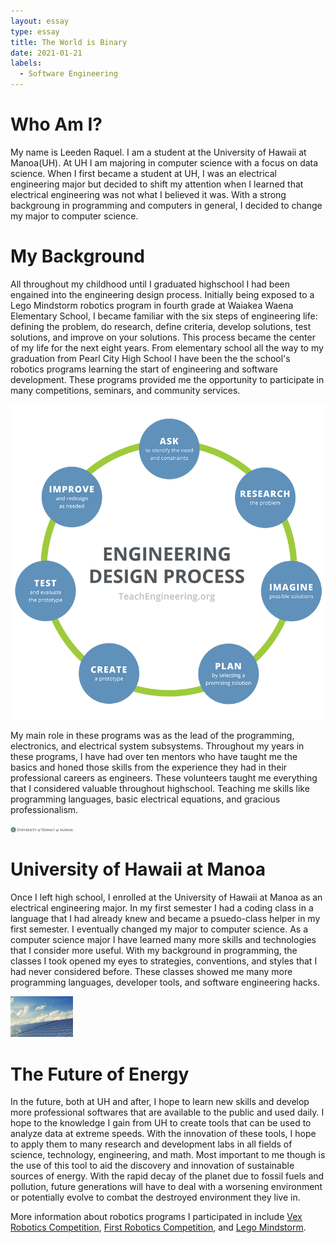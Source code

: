 ```yaml
---
layout: essay
type: essay
title: The World is Binary
date: 2021-01-21
labels:
  - Software Engineering
---
```

# Who Am I?
My name is Leeden Raquel. I am a student at the University of Hawaii at Manoa(UH). At UH I am majoring in computer science with a focus on data science. When I first became a student at UH, I was an electrical engineering major but decided to shift my attention when I learned that electrical engineering was not what I believed it was. With a strong backgroung in programming and computers in general, I decided to change my major to computer science. 

# My Background
All throughout my childhood until I graduated highschool I had been engained into the engineering design process. Initially being exposed to a Lego Mindstorm robotics program in fourth grade at Waiakea Waena Elementary School, I became familiar with the six steps of engineering life: defining the problem, do research, define criteria, develop solutions, test solutions, and improve on your solutions. This process became the center of my life for the next eight years. From elementary school all the way to my graduation from Pearl City High School I have been the the school's robotics programs learning the start of engineering and software development. These programs provided me the opportunity to participate in many competitions, seminars, and community services.

<img class="image-rounded" src="../images/EngDesignProc.png">

My main role in these programs was as the lead of the programming, electronics, and electrical system subsystems. Throughout my years in these programs, I have had over ten mentors who have taught me the basics and honed those skills from the experience they had in their professional careers as engineers. These volunteers taught me everything that I considered valuable throughout highschool. Teaching me skills like programming languages, basic electrical equations, and gracious professionalism.

<img class="small-image-rounded" src="../images/UHplaque.png" width = 100>

# University of Hawaii at Manoa
Once I left high school, I enrolled at the University of Hawaii at Manoa as an electrical engineering major. In my first semester I had a coding class in a language that I had already knew and became a psuedo-class helper in my first semester. I eventually changed my major to computer science. As a computer science major I have learned many more skills and technologies that I consider more useful. With my background in programming, the classes I took opened my eyes to strategies, conventions, and styles that I had never considered before. These classes showed me many more programming languages, developer tools, and software engineering hacks.

<img class="small-image-rounded" src="../images/PhotoVotaic.jpg" width = 100>

# The Future of Energy
In the future, both at UH and after, I hope to learn new skills and develop more professional softwares that are available to the public and used daily. I hope to the knowledge I gain from UH to create tools that can be used to analyze data at extreme speeds. With the innovation of these tools, I hope to apply them to many research and development labs in all fields of science, technology, engineering, and math. Most important to me though is the use of this tool to aid the discovery and innovation of sustainable sources of energy. With the rapid decay of the planet due to fossil fuels and pollution, future generations will have to deal with a worsening environment or potentially evolve to combat the destroyed environment they live in.

More information about robotics programs I participated in include [Vex Robotics Competition](https://www.vexrobotics.com/), [First Robotics Competition](https://www.firstinspires.org/), and [Lego Mindstorm](https://education.lego.com/en-us/discover#confidence).

